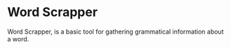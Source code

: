 # Word Scrapper

Word Scrapper, is a basic tool for gathering grammatical information about a word.

